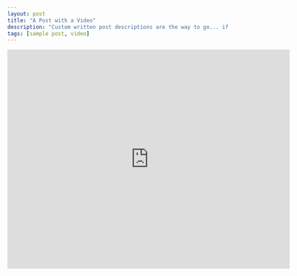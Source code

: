 ```yaml
---
layout: post
title: "A Post with a Video"
description: "Custom written post descriptions are the way to go... if you're not lazy."
tags: [sample post, video]
---
```


<iframe frameborder="0" width="640" height="498" src="https://v.qq.com/iframe/player.html?vid=i0526zmzlwl&tiny=0&auto=0" allowfullscreen></iframe>